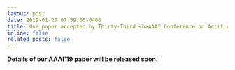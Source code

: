```yaml
---
layout: post
date: 2019-01-27 07:59:00-0400
title: One paper accepted by Thirty-Third <b>AAAI Conference on Artificial Intelligence</b> (<b>AAAI 2019</b>)!
inline: false
related_posts: false
---
```


<b> Details of our AAAI'19 paper will be released soon. </b>
